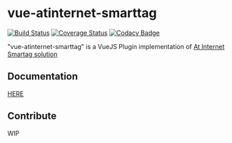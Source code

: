 # vue-atinternet-smarttag

[![Build Status](https://travis-ci.org/Seb-L/vue-atinternet-smarttag.svg?branch=master)](https://travis-ci.org/Seb-L/vue-atinternet-smarttag)
[![Coverage Status](https://coveralls.io/repos/github/Seb-L/vue-atinternet-smarttag/badge.svg?branch=master)](https://coveralls.io/github/Seb-L/vue-atinternet-smarttag?branch=master)
[![Codacy Badge](https://api.codacy.com/project/badge/Grade/7c9605d6d83541b49828cc3946cc6e77)](https://www.codacy.com/app/Seb-L/vue-atinternet-smarttag?utm_source=github.com&amp;utm_medium=referral&amp;utm_content=Seb-L/vue-atinternet-smarttag&amp;utm_campaign=Badge_Grade)

"vue-atinternet-smarttag" is a VueJS Plugin implementation of [At Internet Smartag solution](https://www.atinternet.com/produits/smarttag/)

## Documentation

[HERE](https://seb-l.github.io/vue-atinternet-smarttag/)

## Contribute

WIP
